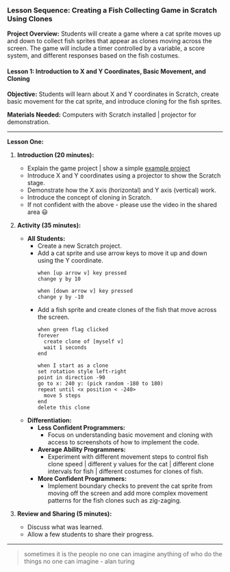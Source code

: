 ### Lesson Sequence: Creating a Fish Collecting Game in Scratch Using Clones

**Project Overview:** Students will create a game where a cat sprite moves up and down to collect fish sprites that appear as clones moving across the screen. The game will include a timer controlled by a variable, a score system, and different responses based on the fish costumes.

#### Lesson 1: Introduction to X and Y Coordinates, Basic Movement, and Cloning

**Objective:** Students will learn about X and Y coordinates in Scratch, create basic movement for the cat sprite, and introduce cloning for the fish sprites.

**Materials Needed:** Computers with Scratch installed | projector for demonstration.

---

**Lesson One:**

1. **Introduction (20 minutes):**
   - Explain the game project | show a simple [example project](https://scratch.mit.edu/projects/1043382647/)
   - Introduce X and Y coordinates using a projector to show the Scratch stage.
   - Demonstrate how the X axis (horizontal) and Y axis (vertical) work.
   - Introduce the concept of cloning in Scratch.
   - If not confident with the above - please use the video in the shared area 😃

2. **Activity (35 minutes):**
   - **All Students:**
     - Create a new Scratch project.
     - Add a cat sprite and use arrow keys to move it up and down using the Y coordinate.
       ```scratch
       when [up arrow v] key pressed
       change y by 10

       when [down arrow v] key pressed
       change y by -10
       ```
     - Add a fish sprite and create clones of the fish that move across the screen.
       ```scratch
       when green flag clicked
       forever
         create clone of [myself v]
         wait 1 seconds
       end

       when I start as a clone
       set rotation style left-right
       point in direction -90
       go to x: 240 y: (pick random -180 to 180)
       repeat until <x position < -240>
         move 5 steps
       end
       delete this clone
       ```
   - **Differentiation:**
     - **Less Confident Programmers:**
       - Focus on understanding basic movement and cloning with access to screenshots of how to implement the code.
     - **Average Ability Programmers:**
       - Experiment with different movement steps to control fish clone speed | different y values for the cat | different clone intervals for fish | different costumes for clones of fish.
     - **More Confident Programmers:**
       - Implement boundary checks to prevent the cat sprite from moving off the screen and add more complex movement patterns for the fish clones such as zig-zaging.

3. **Review and Sharing (5 minutes):**
   - Discuss what was learned.
   - Allow a few students to share their progress.

---

>sometimes it is the people no one can imagine anything of who do the things no one can imagine - alan turing
